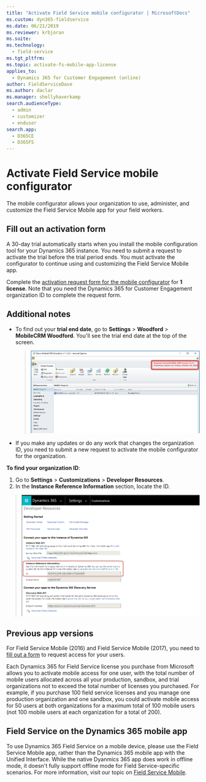 ```yaml
---
title: "Activate Field Service mobile configurator | MicrosoftDocs"
ms.custom: dyn365-fieldservice
ms.date: 06/21/2019
ms.reviewer: krbjoran
ms.suite: 
ms.technology: 
  - field-service
ms.tgt_pltfrm: 
ms.topic: activate-fs-mobile-app-license
applies_to: 
  - Dynamics 365 for Customer Engagement (online)
author: FieldServiceDave
ms.author: daclar
ms.manager: shellyhaverkamp
search.audienceType: 
  - admin
  - customizer
  - enduser
search.app: 
  - D365CE
  - D365FS
---
```


# Activate Field Service mobile configurator
   
The mobile configurator allows your organization to use, administer, and customize the Field Service Mobile app for your field workers.

## Fill out an activation form

A 30-day trial automatically starts when you install the mobile configuration tool for your Dynamics 365 instance. You need to submit a request to activate the trial before the trial period ends. You must activate the configurator to continue using and customizing the Field Service Mobile app.

Complete the [activation request form for the mobile configurator](https://forms.office.com/Pages/ResponsePage.aspx?id=v4j5cvGGr0GRqy180BHbR_qdDvPY821Ojv3lrQCnA7JUNEVaR01JNFNIMDNOME8xNlBWMEVFSUhEQS4u) for **1 license**. Note that you need the Dynamics 365 for Customer Engagement organization ID to complete the request form.


## Additional notes

- To find out your **trial end date**, go to **Settings** > **Woodford** > **MobileCRM Woodford**. You'll see the trial end date at the top of the screen.

  > ![OrgID](media/woodford-expiration.png)  

- If you make any updates or do any work that changes the organization ID, you need to submit a new request to activate the mobile configurator for the organization.

**To find your organization ID**:

 1. Go to **Settings** > **Customizations** > **Developer Resources**.
 2. In the **Instance Reference Information** section, locate the ID.
        
  > ![OrgID](media/admin-orgid.png)  
  

## Previous app versions

For Field Service Mobile (2016) and Field Service Mobile (2017), you need to [fill out a form](https://forms.office.com/Pages/ResponsePage.aspx?id=v4j5cvGGr0GRqy180BHbR_qdDvPY821Ojv3lrQCnA7JUNEVaR01JNFNIMDNOME8xNlBWMEVFSUhEQS4u) to request access for your users.

Each Dynamics 365 for Field Service license you purchase from Microsoft allows you to activate mobile access for one user, with the total number of mobile users allocated across all your production, sandbox, and trial organizations not to exceed the total number of licenses you purchased. For example, if you purchase 100 field service licenses and you manage one production organization and one sandbox, you could activate mobile access for 50 users at both organizations for a maximum total of 100 mobile users (not 100 mobile users at each organization for a total of 200).

## Field Service on the Dynamics 365 mobile app 

To use Dynamics 365 Field Service on a mobile device, please use the Field Service Mobile app, rather than the Dynamics 365 mobile app with the Unified Interface. While the native Dyanmics 365 app does work in offline mode, it doesn't fully support offline mode for Field Service-specific scenarios. For more information, visit our topic on [Field Service Mobile](field-service-mobile-overview.md). 






        








